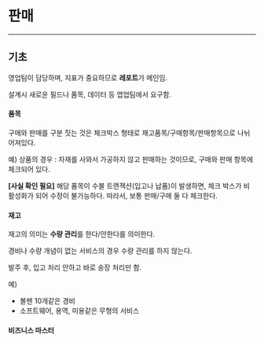 # 판매

***

## 기초

영업팀이 담당하며, 지표가 중요하므로 **레포트**가 메인임. 

설계시 새로운 필드나 품목, 데이터 등 엽업팀에서 요구함.

#### 품목

구매와 판매를 구분 짓는 것은 체크박스 형태로 재고품목/구매항목/판매항목으로 나뉘어져있다.

예) 상품의 경우 : 자재를 사와서 가공하지 않고 판매하는 것이므로, 구매와 판매 항목에 체크되어 있다.

**[사실 확인 필요]** 해당 품목이 수불 트랜젝션(입고나 납품)이 발생하면, 체크 박스가 비활성화가 되어 수정이 불가능하다. 따라서, 보통 판매/구매 둘 다 체크한다.

#### 재고

재고의 의미는 **수량 관리**를 한다/안한다를 의미한다.

경비나 수량 개념이 없는 서비스의 경우 수량 관리를 하지 않는다.

발주 후, 입고 처리 안하고 바로 송장 처리만 함.

예)

- 볼펜 10개같은 경비
- 소프트웨어, 용역, 미용같은 무형의 서비스

#### 비즈니스 마스터

